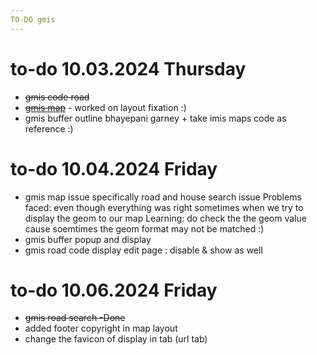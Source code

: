 ```yaml
---
TO-DO gmis
---
```

# to-do 10.03.2024 Thursday

- ~~gmis code road~~
- [~~gmis map~~]() - worked on layout fixation :)
- gmis buffer outline bhayepani garney + take imis maps code as reference :)

# to-do 10.04.2024 Friday

- gmis map issue
  specifically road and house search issue
  Problems faced: even though everything was right sometimes when we try to display the geom to our map
  Learning: do check the the geom value cause soemtimes the geom format may not be matched :)
- gmis buffer popup and display
- gmis road code display
  edit page : disable & show as well

# to-do 10.06.2024 Friday

- ~~gmis road search -Done~~
- added footer copyright in map layout
- change the favicon of display in tab (url tab)
